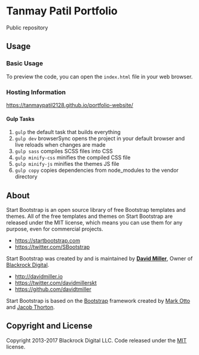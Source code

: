 

# Tanmay Patil Portfolio
Public repository


## Usage

### Basic Usage

 To preview the code, you can open the `index.html` file in your web browser.

### Hosting Information
https://tanmaypatil2128.github.io/portfolio-website/

#### Gulp Tasks

1. `gulp` the default task that builds everything
2. `gulp dev` browserSync opens the project in your default browser and live reloads when changes are made
3. `gulp sass` compiles SCSS files into CSS
4. `gulp minify-css` minifies the compiled CSS file
5. `gulp minify-js` minifies the themes JS file
6. `gulp copy` copies dependencies from node_modules to the vendor directory

## About

Start Bootstrap is an open source library of free Bootstrap templates and themes. All of the free templates and themes on Start Bootstrap are released under the MIT license, which means you can use them for any purpose, even for commercial projects.

* https://startbootstrap.com
* https://twitter.com/SBootstrap

Start Bootstrap was created by and is maintained by **[David Miller](http://davidmiller.io/)**, Owner of [Blackrock Digital](http://blackrockdigital.io/).

* http://davidmiller.io
* https://twitter.com/davidmillerskt
* https://github.com/davidtmiller

Start Bootstrap is based on the [Bootstrap](http://getbootstrap.com/) framework created by [Mark Otto](https://twitter.com/mdo) and [Jacob Thorton](https://twitter.com/fat).

## Copyright and License

Copyright 2013-2017 Blackrock Digital LLC. Code released under the [MIT](https://github.com/BlackrockDigital/startbootstrap-landing-page/blob/gh-pages/LICENSE) license.
